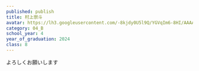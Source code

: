 ```yaml
---
published: publish
title: 村上崇斗
avatar: https://lh3.googleusercontent.com/-8kjdy0U5l9Q/YGVqIm6-8HI/AAAAAAAAUo8/oexz8kMYCxI76lKlE60X5WFJHakQobbGQCE0YBhgLKroEAL1Ocqx75j_1qOOv9XOaWqeO7E2ptjDesRjSc6zQvjiKccw1RmuJmONxdOzrNeQOVJz8ob7y1LoVUVU2G9sfPXD_NBNFQCV2UznnhodbRKwiVsWu1kKQ95u42WjY9PbM2CqOKpqRDRdPzmVcTAQIWEWfwcUO3buMQo4C66oCDTj3dCjNVgWK6gjl6DuRpYIaZdelll4IrEGJVpJgr4yPjntVgdUP9pEKGCzjmQEoEQF9T2PrIAFD7JOGaW8yla1ICzEqK1ymqVc61wmHs7zR3cjZP2MUF5XVaz-Ep5wcV6q5ZkZaKY5Ddxx9pqo2V69yI9fZIGBwfLdDF-8g9lcRzWk-4jeK8FlY8dTojGTSRJv7DVrvpv8yjfOIYavH00gjDWnCi_7euQoQZ5J0Y5AjeYYxhT0xmlM34PDLgqvFty_ld0u4cqF1ttksS9nFjQciV-O7dkkd37bqINvOKJeD_pBTRuMSSPGHiDtFSlriwehUKPpZ91EXAaK8u1GMpLZLndlD2SfzqDwZ1NVst7Hz-3NKvF9RIHG1G3O9nC4u6tl344yzWyhezbOYGMRhFKWRfeph_Ko-CCT0Y1A9gXZ5F6KHJfYoAsh5d6RhKq10qwulZlhu2JIGa4V3u1CRLWfVAFU-Xoeecf7OWJIna4rkfHrQ3LkhqoOXl0i2BfmeRmA0_6S2jUbFeqhTNmfPvNusj9uzgNfF83n-ZqjL4ncI4cg5tk0bOzmrbpY2tAjPwU_9dILPW-sywTiVMKmtmYMG/IMG_4763.HEIC
category: 04_B
school_year: 4
year_of_graduation: 2024
class: 8
---
```

よろしくお願いします
